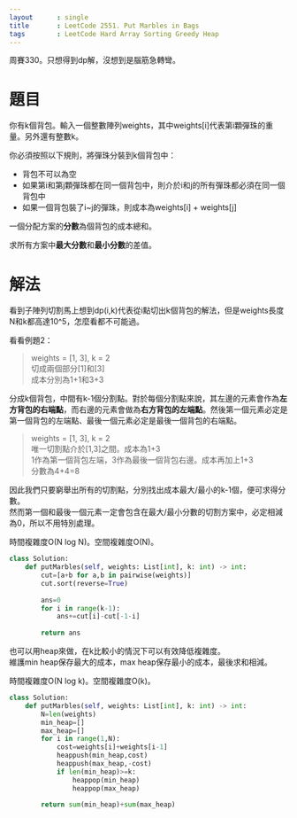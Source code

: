 ```yaml
--- 
layout      : single
title       : LeetCode 2551. Put Marbles in Bags
tags        : LeetCode Hard Array Sorting Greedy Heap
---
```

周賽330。只想得到dp解，沒想到是腦筋急轉彎。  

# 題目
你有k個背包。輸入一個整數陣列weights，其中weights[i]代表第i顆彈珠的重量。另外還有整數k。  

你必須按照以下規則，將彈珠分裝到k個背包中：  
- 背包不可以為空  
- 如果第i和第j顆彈珠都在同一個背包中，則介於i和j的所有彈珠都必須在同一個背包中  
- 如果一個背包裝了i\~j的彈珠，則成本為weights[i] + weights[j]  

一個分配方案的**分數**為個背包的成本總和。  

求所有方案中**最大分數**和**最小分數**的差值。  

# 解法
看到子陣列切割馬上想到dp(i,k)代表從i點切出k個背包的解法，但是weights長度N和k都高達10^5，怎麼看都不可能過。  

看看例題2：  
> weights = [1, 3], k = 2  
> 切成兩個部分[1]和[3]  
> 成本分別為1+1和3+3  

分成k個背包，中間有k-1個分割點。對於每個分割點來說，其左邊的元素會作為**左方背包的右端點**，而右邊的元素會做為**右方背包的左端點**。然後第一個元素必定是第一個背包的左端點、最後一個元素必定是最後一個背包的右端點。  
> weights = [1, 3], k = 2  
> 唯一切割點介於[1,3]之間。成本為1+3  
> 1作為第一個背包左端，3作為最後一個背包右邊。成本再加上1+3  
> 分數為4+4=8  

因此我們只要窮舉出所有的切割點，分別找出成本最大/最小的k-1個，便可求得分數。  
然而第一個和最後一個元素一定會包含在最大/最小分數的切割方案中，必定相減為0，所以不用特別處理。  

時間複雜度O(N log N)。空間複雜度O(N)。  

```python
class Solution:
    def putMarbles(self, weights: List[int], k: int) -> int:
        cut=[a+b for a,b in pairwise(weights)]
        cut.sort(reverse=True)
        
        ans=0
        for i in range(k-1):
            ans+=cut[i]-cut[-1-i]
            
        return ans
```

也可以用heap來做，在k比較小的情況下可以有效降低複雜度。  
維護min heap保存最大的成本，max heap保存最小的成本，最後求和相減。  

時間複雜度O(N log k)。空間複雜度O(k)。  

```python
class Solution:
    def putMarbles(self, weights: List[int], k: int) -> int:
        N=len(weights)
        min_heap=[]
        max_heap=[]
        for i in range(1,N):
            cost=weights[i]+weights[i-1]
            heappush(min_heap,cost)
            heappush(max_heap,-cost)
            if len(min_heap)>=k:
                heappop(min_heap)
                heappop(max_heap) 
                
        return sum(min_heap)+sum(max_heap)
```